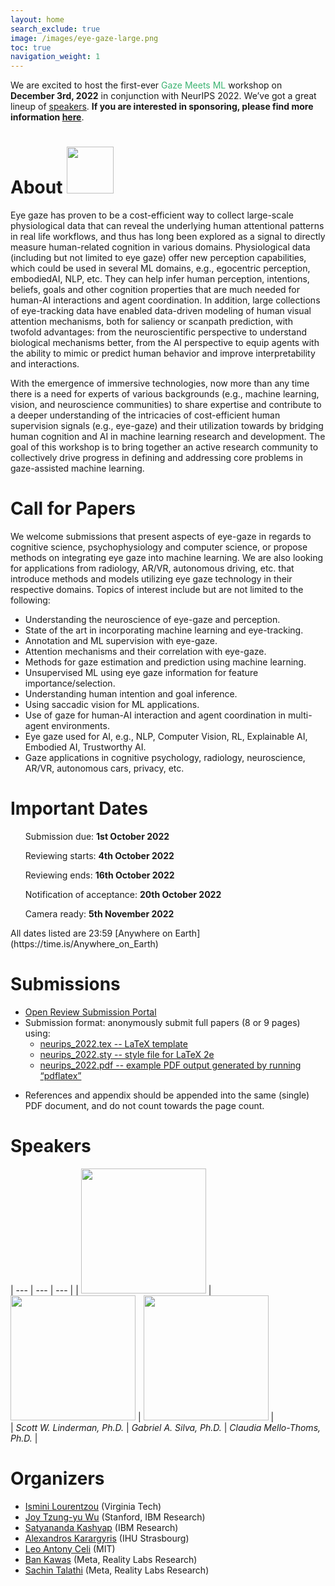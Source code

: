 ```yaml
---
layout: home
search_exclude: true
image: /images/eye-gaze-large.png
toc: true
navigation_weight: 1
---
```

We are excited to host the first-ever <span style="color:MediumSeaGreen">Gaze Meets ML</span> workshop on <b>December 3rd, 2022</b> in conjunction with NeurIPS 2022. We’ve got a great lineup of [speakers](https://gaze-meets-ml.github.io/gaze_ml_2022/speakers/). <b>If you are interested in sponsoring, please find more information <a href="https://gaze-meets-ml.github.io/gaze_ml_2022/call_for_sponsors/">here</a></b>.

# About             <img src="https://gaze-meets-ml.github.io/gaze_ml_2022/images/eye-gaze-large.png" width="75"/> 
Eye gaze has proven to be a cost-efficient way to collect large-scale physiological data that can reveal the underlying
human attentional patterns in real life workflows, and thus has long been explored as a signal to directly measure
human-related cognition in various domains. Physiological data (including but not limited to eye gaze) offer new
perception capabilities, which could be used in several ML domains, e.g., egocentric perception, embodiedAI, NLP, etc.
They can help infer human perception, intentions, beliefs, goals and other cognition properties that are much needed for
human-AI interactions and agent coordination. In addition, large collections of eye-tracking data have enabled
data-driven modeling of human visual attention mechanisms, both for saliency or scanpath prediction, with twofold
advantages: from the neuroscientific perspective to understand biological mechanisms better, from the AI perspective to
equip agents with the ability to mimic or predict human behavior and improve interpretability and interactions.

With the emergence of immersive technologies, now more than any time there is a need for experts of various backgrounds
(e.g., machine learning, vision, and neuroscience communities) to share expertise and contribute to a deeper
understanding of the intricacies of cost-efficient human supervision signals (e.g., eye-gaze) and their utilization
towards by bridging human cognition and AI in machine learning research and development. The goal of this workshop is to
bring together an active research community to collectively drive progress in defining and addressing core problems in
gaze-assisted machine learning.

# Call for Papers
We welcome submissions that present aspects of eye-gaze in regards to cognitive science, psychophysiology and computer
science, or propose methods on integrating eye gaze into machine learning. We are also looking for applications from radiology, AR/VR,
autonomous driving, etc. that introduce methods and models utilizing eye gaze technology in their respective domains.
Topics of interest include but are not limited to the following:
<ul>
    <li>Understanding the neuroscience of eye-gaze and perception.</li>
    <li>State of the art in incorporating machine learning and eye-tracking.</li>
    <li>Annotation and ML supervision with eye-gaze.</li>
    <li>Attention mechanisms and their correlation with eye-gaze.</li>
    <li>Methods for gaze estimation and prediction using machine learning.</li>
    <li>Unsupervised ML using eye gaze information for feature importance/selection.</li>
    <li>Understanding human intention and goal inference.</li>
    <li>Using saccadic vision for ML applications.</li>
    <li>Use of gaze for human-AI interaction and agent coordination in multi-agent environments.</li>
    <li>Eye gaze used for AI, e.g., NLP, Computer Vision, RL, Explainable AI, Embodied AI, Trustworthy AI.</li>
    <li>Gaze applications in cognitive psychology, radiology, neuroscience, AR/VR, autonomous cars, privacy, etc.</li>
</ul>

# Important Dates
<ul>Submission due: <b>1st October 2022</b></ul>
<ul>Reviewing starts: <b>4th October 2022</b></ul>
<ul>Reviewing ends: <b>16th October 2022</b></ul>
<ul>Notification of acceptance: <b>20th October 2022</b> </ul>
<!-- <ul>Video upload: <b>1st November 2022</b></ul> -->
<ul>Camera ready: <b>5th November 2022</b></ul>
All dates listed are 23:59 [Anywhere on Earth](https://time.is/Anywhere_on_Earth)

# Submissions
<ul>
    <li><a href="https://openreview.net/group?id=NeurIPS.cc/2022/Workshop/GMML">Open Review Submission Portal</a></li>
    <li> Submission format: anonymously submit full papers (8 or 9 pages) using:
        <ul>
            <li><a href="https://media.neurips.cc/Conferences/NeurIPS2022/Styles/neurips_2022.tex">neurips_2022.tex --
                    LaTeX
                    template</a></li>
            <li><a href="https://media.neurips.cc/Conferences/NeurIPS2022/Styles/neurips_2022.sty">neurips_2022.sty --
                    style
                    file
                    for LaTeX 2e</a></li>
            <li><a href="https://media.neurips.cc/Conferences/NeurIPS2022/Styles/neurips_2022.pdf">neurips_2022.pdf --
                    example
                    PDF
                    output generated by running “pdflatex”</a></li>
        </ul>
    </li>
</ul>

<ul>
    <li>References and appendix should be appended into the same (single) PDF document, and do not count towards the
        page count.
    </li>
</ul>

# Speakers
 
| --- | --- | --- |
| <img src="https://gaze-meets-ml.github.io/gaze_ml_2022/images/Scott_Linderman_cropped.jpg" width="200"/> | <img src="https://gaze-meets-ml.github.io/gaze_ml_2022/images/Gabriel_Silva_cropped.jpg" width="200"/> | <img src="https://gaze-meets-ml.github.io/gaze_ml_2022/images/Claudia-Mello-Thoms_cropped.jpg" width="200"/> |    
| *Scott W. Linderman, Ph.D.* | *Gabriel A. Silva, Ph.D.* | *Claudia Mello-Thoms, Ph.D.* |
    

# Organizers
<ul>
<li> <a href="https://isminoula.github.io">Ismini Lourentzou</a> (Virginia Tech)</li>
<li> <a href="https://scholar.google.com/citations?user=03O8mIMAAAAJ&hl=en">Joy Tzung-yu Wu</a> (Stanford, IBM Research) </li>
<li> <a href="https://researcher.watson.ibm.com/researcher/view.php?person=ibm-Satyananda.Kashyap">Satyananda Kashyap</a> (IBM Research)</li>
<li> <a href="https://www.linkedin.com/in/alexandroskarargyris/">Alexandros Karargyris</a> (IHU Strasbourg)</li>
<li> <a href="https://imes.mit.edu/research-staff-prof/leo-anthony-celi/">Leo Antony Celi</a> (MIT)</li>
<li> <a href="https://www.re-work.co/events/trusted-ai-summit-2022/speakers/ban-kawas">Ban Kawas</a> (Meta, Reality Labs Research)</li>
<li> <a href="https://www.linkedin.com/in/sachin-t-0b8b608/">Sachin Talathi</a> (Meta, Reality Labs Research)</li>
 </ul>

